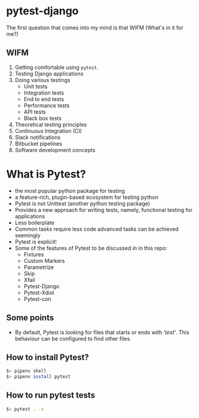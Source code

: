 # pytest-django
The first question that comes into my mind is that WIFM (What's in it for me?)
## WIFM
1. Getting comfortable using `pytest`. 
2. Testing Django applications
3. Doing various testings
    - Unit tests
    - Integration tests
    - End to end tests
    - Performance tests
    - API tests
    - Black box tests
4. Theoretical testing principles
5. Continuous Integration (CI)
6. Slack notifications
7. Bitbucket pipelines
8. Software development concepts

# What is Pytest?
- the most popular python package for testing
- a feature-rich, plugin-based ecosystem for testing python
- Pytest is not Unittest (another python testing package)
- Provides a new approach for writing tests, namely, functional testing for applications
- Less boilerplate
- Common tasks require less code advanced tasks can be achieved seemingly
- Pytest is explicit!
- Some of the features of Pytest to be discussed in in this repo:
    - Fixtures
    - Custom Markers
    - Parametrize
    - Skip
    - Xfail
    - Pytest-Django
    - Pytest-Xdist
    - Pytest-con

## Some points
- By default, Pytest is looking for files that starts or ends with *'test'*. This behaviour can be configured to find other files. 

## How to install Pytest?
```bash
$> pipenv shell
$> pipenv install pytest
```

## How to run pytest tests
```bash 
$> pytest . -v
```

